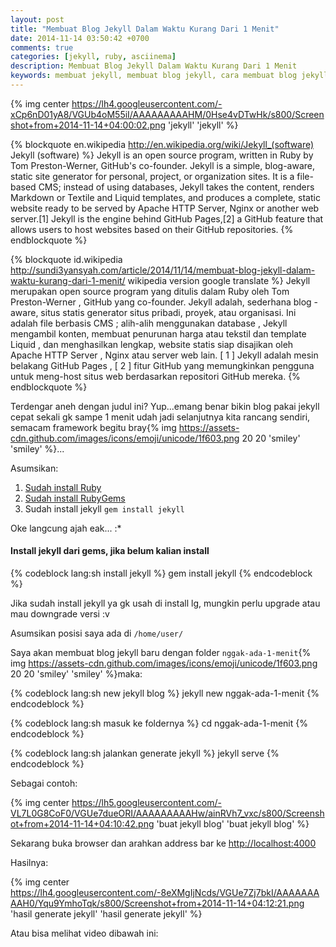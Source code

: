 ```yaml
---
layout: post
title: "Membuat Blog Jekyll Dalam Waktu Kurang Dari 1 Menit"
date: 2014-11-14 03:50:42 +0700
comments: true
categories: [jekyll, ruby, asciinema]
description: Membuat Blog Jekyll Dalam Waktu Kurang Dari 1 Menit
keywords: membuat jekyll, membuat blog jekyll, cara membuat blog jekyll, Membuat Blog Jekyll Dalam Waktu Kurang Dari 1 Menit
---
```

{% img center https://lh4.googleusercontent.com/-xCp6nD01yA8/VGUb4oM55iI/AAAAAAAAAHM/0Hse4vDTwHk/s800/Screenshot+from+2014-11-14+04:00:02.png 'jekyll' 'jekyll' %}

{% blockquote en.wikipedia http://en.wikipedia.org/wiki/Jekyll_(software) Jekyll (software) %}
Jekyll is an open source program, written in Ruby by Tom Preston-Werner, GitHub's co-founder. Jekyll is a simple, blog-aware, static site generator for personal, project, or organization sites. It is a file-based CMS; instead of using databases, Jekyll takes the content, renders Markdown or Textile and Liquid templates, and produces a complete, static website ready to be served by Apache HTTP Server, Nginx or another web server.[1] Jekyll is the engine behind GitHub Pages,[2] a GitHub feature that allows users to host websites based on their GitHub repositories.
{% endblockquote %}
<!-- more -->
{% blockquote id.wikipedia http://sundi3yansyah.com/article/2014/11/14/membuat-blog-jekyll-dalam-waktu-kurang-dari-1-menit/ wikipedia version google translate %}
Jekyll merupakan open source program yang ditulis dalam Ruby oleh Tom Preston-Werner , GitHub yang co-founder. Jekyll adalah, sederhana blog -aware, situs statis generator situs pribadi, proyek, atau organisasi. Ini adalah file berbasis CMS ; alih-alih menggunakan database , Jekyll mengambil konten, membuat penurunan harga atau tekstil dan template Liquid , dan menghasilkan lengkap, website statis siap disajikan oleh Apache HTTP Server , Nginx atau server web lain. [ 1 ] Jekyll adalah mesin belakang GitHub Pages , [ 2 ] fitur GitHub yang memungkinkan pengguna untuk meng-host situs web berdasarkan repositori GitHub mereka.
{% endblockquote %}

Terdengar aneh dengan judul ini? Yup...emang benar bikin blog pakai jekyll cepat sekali gk sampe 1 menit udah jadi selanjutnya kita rancang sendiri, semacam framework begitu bray{% img https://assets-cdn.github.com/images/icons/emoji/unicode/1f603.png 20 20 'smiley' 'smiley' %}...

Asumsikan:

1. [Sudah install Ruby](http://sundi3yansyah.com/article/categories/ruby/)
2. [Sudah install RubyGems](http://sundi3yansyah.com/article/categories/ruby/)
3. Sudah install jekyll `gem install jekyll`

Oke langcung ajah eak... :*

#### Install jekyll dari gems, jika belum kalian install

{% codeblock lang:sh install jekyll %}
gem install jekyll
{% endcodeblock %}

Jika sudah install jekyll ya gk usah di install lg, mungkin perlu upgrade atau mau downgrade versi :v

Asumsikan posisi saya ada di `/home/user/`

Saya akan membuat blog jekyll baru dengan folder `nggak-ada-1-menit`{% img https://assets-cdn.github.com/images/icons/emoji/unicode/1f603.png 20 20 'smiley' 'smiley' %}maka:

{% codeblock lang:sh new jekyll blog %}
jekyll new nggak-ada-1-menit
{% endcodeblock %}

{% codeblock lang:sh masuk ke foldernya %}
cd nggak-ada-1-menit
{% endcodeblock %}

{% codeblock lang:sh jalankan generate jekyll %}
jekyll serve
{% endcodeblock %}

Sebagai contoh:

{% img center https://lh5.googleusercontent.com/-VL7L0G8CoF0/VGUe7dueORI/AAAAAAAAAHw/ainRVh7_vxc/s800/Screenshot+from+2014-11-14+04:10:42.png 'buat jekyll blog' 'buat jekyll blog' %}


Sekarang buka browser dan arahkan address bar ke [http://localhost:4000](http://localhost:4000)

Hasilnya:

{% img center https://lh4.googleusercontent.com/-8eXMgIjNcds/VGUe7Zj7bkI/AAAAAAAAAH0/Yqu9YmhoTqk/s800/Screenshot+from+2014-11-14+04:12:21.png 'hasil generate jekyll' 'hasil generate jekyll' %}

Atau bisa melihat video dibawah ini:

<script src="https://asciinema.org/a/14165.js" id="asciicast-14165" async></script>
